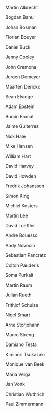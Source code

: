 
Martin Albrecht 

Bogdan Banu 

Johan Bosman 

Florian Bouyer 

Daniel Buck 

Jenny Cooley 

John Cremona 

Jeroen Demeyer 

Maarten Derickx 

Sean Elvidge 

Adam Epstein 

Burcin Erocal 

Jaime Guiterrez 

Nick Hale 

Mike Hansen 

William Hart 

David Harvey 

David Howden 

Fredrik Johansson 

Simon King 

Michiel Kosters 

Martin Lee 

David Loeffler 

Andre Bouesso 

Andy Novocin 

Sebastian Pancratz 

Colton Pauderis 

Soma Purkait 

Martin Raum 

Julian Rueth 

Frithjof Schulze 

Nigel Smart 

Arne Storjohann 

Marco Streng 

Damiano Testa 

Kiminori Tsukazaki 

Monique van Beek 

Maria Veiga 

Jan Vonk 

Christian Wuthrich 

Paul Zimmermann 
